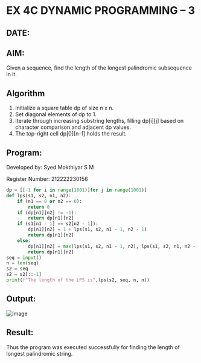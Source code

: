 # EX 4C DYNAMIC PROGRAMMING – 3
## DATE:
## AIM:
Given a sequence, find the length of the longest palindromic subsequence in it.





## Algorithm
1. Initialize a square table dp of size n x n.
2. Set diagonal elements of dp to 1.
3. Iterate through increasing substring lengths, filling dp[i][j] based on character comparison and adjacent dp values.
4. The top-right cell dp[0][n-1] holds the result.  

## Program:

Developed by: Syed Mokthiyar S M
 

Register Number:  212222230156
```python
dp = [[-1 for i in range(1001)]for j in range(1001)]
def lps(s1, s2, n1, n2):
    if (n1 == 0 or n2 == 0):
        return 0
    if (dp[n1][n2] != -1):
        return dp[n1][n2]
    if (s1[n1 - 1] == s2[n2 - 1]):
        dp[n1][n2] = 1 + lps(s1, s2, n1 - 1, n2 - 1)
        return dp[n1][n2]
    else:
        dp[n1][n2] = max(lps(s1, s2, n1 - 1, n2), lps(s1, s2, n1, n2 - 1))
        return dp[n1][n2]
seq = input()
n = len(seq)
s2 = seq
s2 = s2[::-1]
print(f"The length of the LPS is",lps(s2, seq, n, n))

```

## Output:
![image](https://github.com/user-attachments/assets/b99fdcb5-eec6-4a9b-8619-f1df4589401a)



## Result:
Thus the program was executed successfully for finding the length of longest palindromic string.
